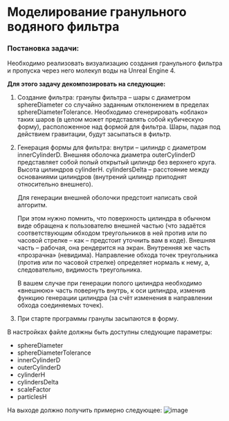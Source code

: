 # Моделирование гранульного водяного фильтра
### Постановка задачи:
Необходимо реализовать визуализацию создания гранульного фильтра и пропуска через него молекул воды на Unreal Engine 4.

**Для этого задачу декомпозировать на следующие:**
1. Создание фильтра: гранулы фильтра – шары с диаметром sphereDiameter cо случайно заданным отклонением в пределах sphereDiameterTolerance. Необходимо сгенерировать «облако» таких шаров (в целом может представлять собой кубическую форму), расположенное над формой для фильтра. Шары, падая под действием гравитации, будут засыпаться в фильтр.
2. Генерация формы для фильтра: внутри – цилиндр с диаметром innerCylinderD. Внешняя оболочка диаметра outerCylinderD представляет собой полый открытый цилиндр без верхнего круга. Высота цилиндров сylinderH. cylindersDelta – расстояние между основаниями цилиндров (внутрений цилиндр приподнят относительно внешнего). 

   Для генерации внешней оболочки предстоит написать свой алгоритм. 

   При этом нужно помнить, что поверхность цилиндра в обычном виде обращена к пользователю внешней частью (что задаётся соответствующим обходом треугольников в ней против или по часовой стрелке – как – предстоит уточнить вам в коде). Внешняя часть – рабочая, она рендерится на экран. Внутренняя же часть «прозрачна» (невидима). Направление обхода точек треугольника (против или по часовой стрелке) определяет нормаль к нему, а, следовательно, видимость треугольника.

    В вашем случае при генерации полого цилиндра необходимо «внешнюю» часть повернуть внутрь, к оси цилиндра, изменив функцию генерации цилиндра (за счёт изменения в направлении обхода соединяемых точек).

3. При старте программы гранулы засыпаются в форму. 

В настройках файле должны быть доступны следующие параметры:
* sphereDiameter
* sphereDiameterTolerance
* innerCylinderD 
* outerCylinderD
* сylinderH
* cylindersDelta
* scaleFactor
* particlesH

На выходе должно получить примерно следующее:
![image](https://user-images.githubusercontent.com/60943542/153754904-704ed3ae-bcc0-4749-b0da-cb394d14a64c.png)

